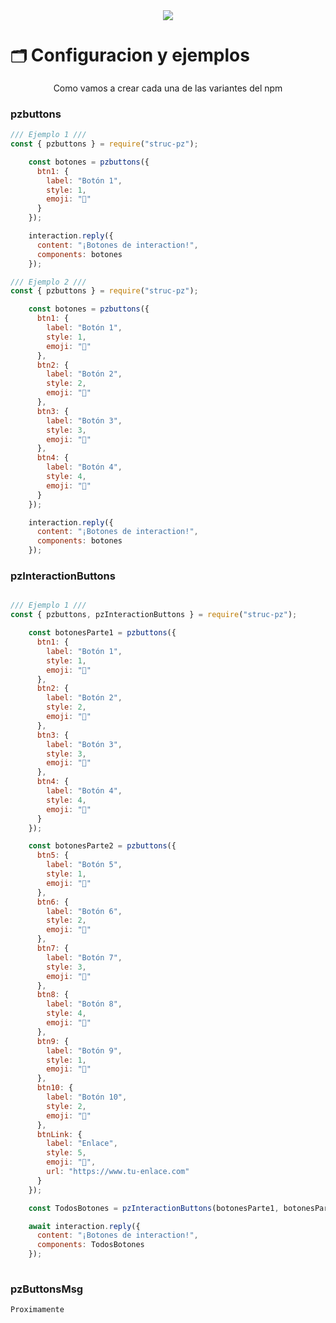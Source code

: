 <div align="center">
<img 
  src="https://media.discordapp.net/attachments/1361521614751142080/1363654364446720162/Structur_Pz_Discord.png?ex=6806d197&is=68058017&hm=e8192d852a31bc4b630b48a2c431175e0360500e3768f387cc9d81f62a77d777&=&format=webp&quality=lossless&width=886&height=443" 
/>
</div>

# `🗂` Configuracion y ejemplos
<p align="center">Como vamos a crear cada una de las variantes del npm</p>

### pzbuttons


```js
/// Ejemplo 1 ///
const { pzbuttons } = require("struc-pz");

    const botones = pzbuttons({
      btn1: {
        label: "Botón 1",
        style: 1,
        emoji: "📌"
      }
    });

    interaction.reply({
      content: "¡Botones de interaction!",
      components: botones
    });

/// Ejemplo 2 ///
const { pzbuttons } = require("struc-pz");

    const botones = pzbuttons({
      btn1: {
        label: "Botón 1",
        style: 1,
        emoji: "📌"
      },
      btn2: {
        label: "Botón 2",
        style: 2,
        emoji: "📌"
      },
      btn3: {
        label: "Botón 3",
        style: 3,
        emoji: "📌"
      },
      btn4: {
        label: "Botón 4",
        style: 4,
        emoji: "📌"
      }
    });

    interaction.reply({
      content: "¡Botones de interaction!",
      components: botones
    });
```

### pzInteractionButtons


```js

/// Ejemplo 1 ///
const { pzbuttons, pzInteractionButtons } = require("struc-pz");

    const botonesParte1 = pzbuttons({
      btn1: {
        label: "Botón 1",
        style: 1,
        emoji: "📌"
      },
      btn2: {
        label: "Botón 2",
        style: 2,
        emoji: "📌"
      },
      btn3: {
        label: "Botón 3",
        style: 3,
        emoji: "📌"
      },
      btn4: {
        label: "Botón 4",
        style: 4,
        emoji: "📌"
      }
    });

    const botonesParte2 = pzbuttons({
      btn5: {
        label: "Botón 5",
        style: 1,
        emoji: "📌"
      },
      btn6: {
        label: "Botón 6",
        style: 2,
        emoji: "📌"
      },
      btn7: {
        label: "Botón 7",
        style: 3,
        emoji: "📌"
      },
      btn8: {
        label: "Botón 8",
        style: 4,
        emoji: "📌"
      },
      btn9: {
        label: "Botón 9",
        style: 1,
        emoji: "📌"
      },
      btn10: {
        label: "Botón 10",
        style: 2,
        emoji: "📌"
      },
      btnLink: {
        label: "Enlace",
        style: 5,
        emoji: "📌",
        url: "https://www.tu-enlace.com"
      }
    });

    const TodosBotones = pzInteractionButtons(botonesParte1, botonesParte2);

    await interaction.reply({
      content: "¡Botones de interaction!",
      components: TodosBotones
    });
 
```


### pzButtonsMsg



```js
Proximamente

```
